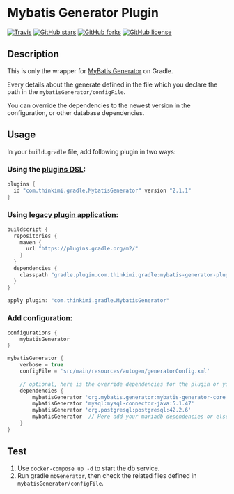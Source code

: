 Mybatis Generator Plugin
======================================


[![Travis](https://img.shields.io/travis/kimichen13/mybatis-generator-plugin.svg)](https://travis-ci.org/kimichen13/mybatis-generator-plugin)
[![GitHub stars](https://img.shields.io/github/stars/kimichen13/mybatis-generator-plugin.svg)](https://github.com/kimichen13/mybatis-generator-plugin/stargazers)
[![GitHub forks](https://img.shields.io/github/forks/kimichen13/mybatis-generator-plugin.svg)](https://github.com/kimichen13/mybatis-generator-plugin/network)
[![GitHub license](https://img.shields.io/github/license/kimichen13/mybatis-generator-plugin.svg)](https://github.com/kimichen13/mybatis-generator-plugin/blob/master/LICENSE)


## Description

This is only the wrapper for [MyBatis Generator](http://www.mybatis.org/generator/) on Gradle.

Every details about the generate defined in the file which you declare the path in the `mybatisGenerator/configFile`.

You can override the dependencies to the newest version in the configuration, or other database dependencies.

## Usage 

In your ```build.gradle``` file, add following plugin in two ways:

### Using the [plugins DSL](https://docs.gradle.org/current/userguide/plugins.html#sec:plugins_block):

``` groovy
plugins {
  id "com.thinkimi.gradle.MybatisGenerator" version "2.1.1"
}
```

### Using [legacy plugin application](https://docs.gradle.org/current/userguide/plugins.html#sec:old_plugin_application):
``` groovy
buildscript {
  repositories {
    maven {
      url "https://plugins.gradle.org/m2/"
    }
  }
  dependencies {
    classpath "gradle.plugin.com.thinkimi.gradle:mybatis-generator-plugin:2.1.1"
  }
}

apply plugin: "com.thinkimi.gradle.MybatisGenerator"
```

### Add configuration:

``` groovy
configurations {
    mybatisGenerator
}

mybatisGenerator {
    verbose = true
    configFile = 'src/main/resources/autogen/generatorConfig.xml'
    
    // optional, here is the override dependencies for the plugin or you can add other database dependencies.
    dependencies {
        mybatisGenerator 'org.mybatis.generator:mybatis-generator-core:1.3.7'
        mybatisGenerator 'mysql:mysql-connector-java:5.1.47'
        mybatisGenerator 'org.postgresql:postgresql:42.2.6'
        mybatisGenerator  // Here add your mariadb dependencies or else
    }
}
```

## Test

1. Use ```docker-compose up -d``` to start the db service.
2. Run gradle ```mbGenerator```, then check the related files defined in ```mybatisGenerator/configFile```.

